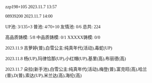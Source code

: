 <font face="Fira Code">

zzp198+105 2023.11.7 13:57

08939200 2023.11.7 14:00

UP池: 3/135+3  普池: 4/70+10  友情池: 0/6  总共: 224

高品质铸模: 5/8  中品质铸模: 0/1  XXXXX铸模: 0/0

2023.11.9 吉萝婷(普),白雪公主:纯真年代(活动),毒蛇(UP)

2023.11.8 杨(UP),玛律恰那(UP),小红帽(UP),基里(高),布丽德(高)

2023.11.7 朵拉(新手池),白雪公主:纯真年代(活动),梅登(普),富克旺(高),哈兰(普),D(普),索达(UP),米兰达(高),海伦(高)

</font>
